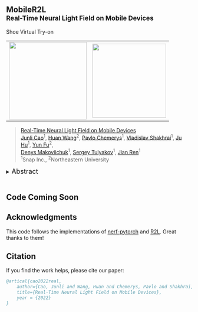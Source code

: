 ## MobileR2L<br><sub>Real-Time Neural Light Field on Mobile Devices</sub>


<table cellpadding="0" cellspacing="0" >
Shoe Virtual Try-on
  <tr>
    <td  align="center"> <img src="images/shoe-1_record_mp4.gif" width=210px></td>
    <td  align="center"> <img src="images/shoe_1.gif" width=200px></td>
  </tr>
</table>

>[Real-Time Neural Light Field on Mobile Devices](https://github.com/snap-research/MobileR2L)<br>
>[Junli Cao](https://www.linkedin.com/in/junli-cao-5165b41a1)<sup>1</sup>, [Huan Wang](http://huanwang.tech)<sup>2</sup>, [Pavlo Chemerys](https://www.linkedin.com/in/pashachemerys/)<sup>1</sup>, [Vladislav Shakhrai](https://www.linkedin.com/in/shakhrayv/?originalSubdomain=uk/)<sup>1</sup>, [Ju Hu](https://www.linkedin.com/in/erichuju/)<sup>1</sup>, [Yun Fu](https://coe.northeastern.edu/people/fu-yun/)<sup>2</sup>, <br>[Denys Makoviichuk](https://www.linkedin.com/in/denys-makoviichuk-2219a72b/)<sup>1</sup>, [Sergey Tulyakov](http://www.stulyakov.com/)<sup>1</sup>, [Jian Ren](https://alanspike.github.io/)<sup>1</sup>  
><sup>1</sup>Snap Inc., <sup>2</sup>Northeastern University



<details>
  <summary>
  <font size="+1">Abstract</font>
  </summary>
 Recent efforts in Neural Rendering Fields (NeRF) have shown impressive results on novel view
                    synthesis by utilizing implicit neural representation to represent 3D scenes.
                    Due to the process of volumetric rendering, the inference speed for NeRF is extremely slow, limiting
                    the application scenarios of utilizing NeRF on resource-constrained hardware, such as mobile
                    devices.
                    Many works have been conducted to reduce the latency of running NeRF models.
                    However, most of them still require high-end GPU for acceleration or extra storage memory, which is
                    all unavailable on mobile devices.
                    Another emerging direction utilizes the neural light field (NeLF) for speedup, as only one forward
                    pass is performed on a ray to predict the pixel color.
                    Nevertheless, to reach a similar rendering quality as NeRF, the network in NeLF is designed with
                    intensive computation, which is not mobile-friendly.
                    In this work, we propose an efficient network that runs in real-time on mobile devices for neural
                    rendering.
                    We follow the setting of NeLF to train our network.
                    Unlike existing works, we introduce a novel network architecture that runs efficiently on mobile
                    devices with low latency and small size, i.e., saving 15x ~ 24x storage
                    compared with MobileNeRF.
                    Our model achieves high-resolution generation while maintaining real-time inference for both
                    synthetic and real-world scenes on mobile devices, e.g., 18.04ms (iPhone 13) for rendering
                    one 1008x756 image of real 3D scenes.
                    Additionally, we achieve similar image quality as NeRF and better quality than MobileNeRF (PSNR
                    26.15 vs. 25.91 on the real-world forward-facing dataset)
</details>


<br>

## Code Coming Soon



## Acknowledgments
This code follows the implementations of [nerf-pytorch](https://github.com/yenchenlin/nerf-pytorch) and [R2L](https://github.com/snap-research/R2L). Great thanks to them!

## Citation

If you find the work helps, please cite our paper:
```BibTeX
@artical{cao2022real,
    author={Cao, Junli and Wang, Huan and Chemerys, Pavlo and Shakhrai, Vladislav and Hu, Ju and Fu, Yun and Makoviichuk, Denys and Tulyakov, Sergey and Ren, Jian},
    title={Real-Time Neural Light Field on Mobile Devices},
    year = {2022}
}
```
